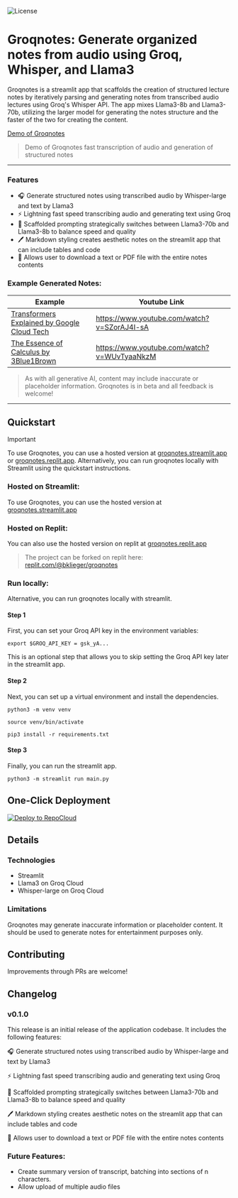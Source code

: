 ![License](https://img.shields.io/badge/license-MIT-green)

# Groqnotes: Generate organized notes from audio using Groq, Whisper, and Llama3

Groqnotes is a streamlit app that scaffolds the creation of structured lecture notes by iteratively parsing and generating notes from transcribed audio lectures using Groq's Whisper API. The app mixes Llama3-8b and Llama3-70b, utilizing the larger model for generating the notes structure and the faster of the two for creating the content.

[Demo of Groqnotes](https://github.com/Bklieger/groqnotes/assets/62450410/9c54dab3-21ad-42d6-8504-364e0aa6acde)
> Demo of Groqnotes fast transcription of audio and generation of structured notes

---

### Features

- 🎧 Generate structured notes using transcribed audio by Whisper-large and text by Llama3
- ⚡ Lightning fast speed transcribing audio and generating text using Groq
- 📖 Scaffolded prompting strategically switches between Llama3-70b and Llama3-8b to balance speed and quality
- 🖊️ Markdown styling creates aesthetic notes on the streamlit app that can include tables and code 
- 📂 Allows user to download a text or PDF file with the entire notes contents

### Example Generated Notes:

| Example                                      | Youtube Link                                                                                                                                |
| -------------------------------------------- | ------------------------------------------------------------------------------------------------------------------------------------------ |
| [Transformers Explained by Google Cloud Tech](examples/transformers_explained/generated_notes.pdf)             |  https://www.youtube.com/watch?v=SZorAJ4I-sA                                       |
| [The Essence of Calculus by 3Blue1Brown](examples/essence_calculus/generated_notes.pdf) | https://www.youtube.com/watch?v=WUvTyaaNkzM                                            |

> As with all generative AI, content may include inaccurate or placeholder information. Groqnotes is in beta and all feedback is welcome!

---

## Quickstart

> [!IMPORTANT]
> To use Groqnotes, you can use a hosted version at [groqnotes.streamlit.app](https://groqnotes.streamlit.app) or [groqnotes.replit.app](https://groqnotes.streamlit.app).
> Alternatively, you can run groqnotes locally with Streamlit using the quickstart instructions.


### Hosted on Streamlit:

To use Groqnotes, you can use the hosted version at [groqnotes.streamlit.app](https://groqnotes.streamlit.app)

### Hosted on Replit:

You can also use the hosted version on replit at [groqnotes.replit.app](https://groqnotes.streamlit.app)
> The project can be forked on replit here: [replit.com/@bklieger/groqnotes](https://replit.com/@bklieger/groqnotes)


### Run locally:

Alternative, you can run groqnotes locally with streamlit.

#### Step 1
First, you can set your Groq API key in the environment variables:

~~~
export $GROQ_API_KEY = gsk_yA...
~~~

This is an optional step that allows you to skip setting the Groq API key later in the streamlit app.

#### Step 2
Next, you can set up a virtual environment and install the dependencies.

~~~
python3 -m venv venv
~~~

~~~
source venv/bin/activate
~~~

~~~
pip3 install -r requirements.txt
~~~


#### Step 3
Finally, you can run the streamlit app.

~~~
python3 -m streamlit run main.py
~~~

## One-Click Deployment

[![Deploy to RepoCloud](https://d16t0pc4846x52.cloudfront.net/deploylobe.svg)](https://repocloud.io/details/?app_id=296)

## Details


### Technologies

- Streamlit
- Llama3 on Groq Cloud
- Whisper-large on Groq Cloud

### Limitations

Groqnotes may generate inaccurate information or placeholder content. It should be used to generate notes for entertainment purposes only.


## Contributing

Improvements through PRs are welcome!


## Changelog

### v0.1.0

This release is an initial release of the application codebase. It includes the following features:

🎧 Generate structured notes using transcribed audio by Whisper-large and text by Llama3

⚡ Lightning fast speed transcribing audio and generating text using Groq

📖 Scaffolded prompting strategically switches between Llama3-70b and Llama3-8b to balance speed and quality

🖊️ Markdown styling creates aesthetic notes on the streamlit app that can include tables and code

📂 Allows user to download a text or PDF file with the entire notes contents



### Future Features:

- Create summary version of transcript, batching into sections of n characters.
- Allow upload of multiple audio files
